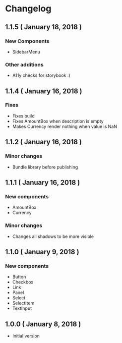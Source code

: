 # Changelog

## 1.1.5 ( January 18, 2018 )

### New Components

- SidebarMenu

### Other additions

- A11y checks for storybook :)

## 1.1.4 ( January 16, 2018 )

### Fixes

- Fixes build
- Fixes AmountBox when description is empty
- Makes Currency render nothing when value is NaN

## 1.1.2 ( January 16, 2018 )

### Minor changes

- Bundle library before publishing

## 1.1.1 ( January 16, 2018 )

### New components

- AmountBox
- Currency

### Minor changes

- Changes all shadows to be more visible

## 1.1.0 ( January 9, 2018 )

### New components

- Button
- Checkbox
- Link
- Panel
- Select
- SelectItem
- TextInput

## 1.0.0 ( January 8, 2018 )

- Initial version
